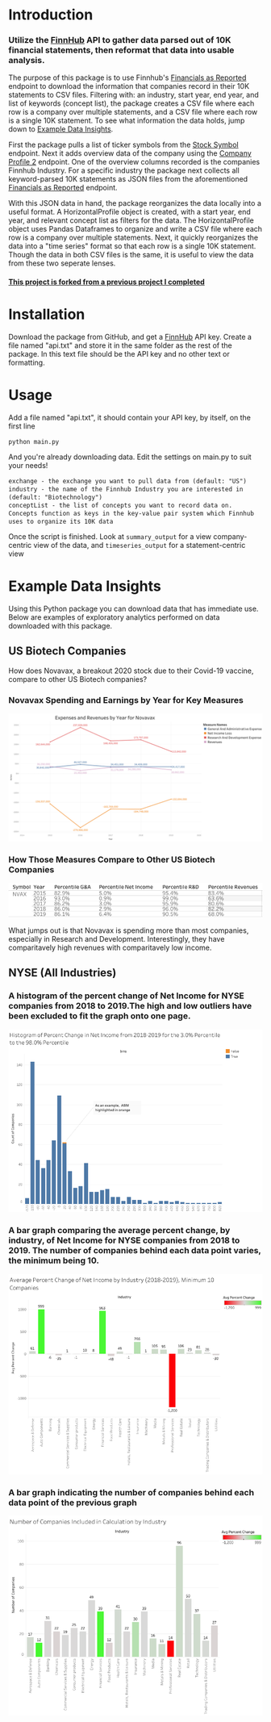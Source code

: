 # Introduction
### Utilize the [FinnHub](https://finnhub.io/) API to gather data parsed out of 10K financial statements, then reformat that data into usable analysis. 
The purpose of this package is to use Finnhub's [Financials as Reported](https://finnhub.io/docs/api#financials-reported) endpoint to download the information that companies record in their 10K statements to CSV files. Filtering with: an industry, start year, end year, and list of keywords (concept list), the package creates a CSV file where each row is a company over multiple statements, and a CSV file where each row is a single 10K statement. To see what information the data holds, jump down to [Example Data Insights](#example-data-insights).

First the package pulls a list of ticker symbols from the [Stock Symbol](https://finnhub.io/docs/api#stock-symbols) endpoint. Next it adds overview data of the company using the [Company Profile 2](https://finnhub.io/docs/api#company-profile2) endpoint. One of the overview columns recorded is the companies Finnhub Industry. For a specific industry the package next collects all keyword-parsed 10K statements as JSON files from the aforementioned [Financials as Reported](https://finnhub.io/docs/api#financials-reported) endpoint.

With this JSON data in hand, the package reorganizes the data locally into a useful format. A HorizontalProfile object is created, with a start year, end year, and relevant concept list as filters for the data. The HorizontalProfile object uses Pandas Dataframes to organize and write a CSV file where each row is a company over multiple statements. Next, it quickly reorganizes the data into a "time series" format so that each row is a single 10K statement. Though the data in both CSV files is the same, it is useful to view the data from these two seperate lenses.

#### [This project is forked from a previous project I completed](https://github.com/award96/10K_financial_analysis)

# Installation
Download the package from GitHub, and get a [FinnHub](https://finnhub.io/) API key. Create a file named "api.txt" and store it in the same folder as the rest of the package. In this text file should be the API key and no other text or formatting.

# Usage

Add a file named "api.txt", it should contain your API key, by itself, on the first line
```
python main.py
```
And you're already downloading data. Edit the settings on main.py to suit your needs!
```
exchange - the exchange you want to pull data from (default: "US")
industry - the name of the Finnhub Industry you are interested in (default: "Biotechnology")
conceptList - the list of concepts you want to record data on. Concepts function as keys in the key-value pair system which Finnhub uses to organize its 10K data
```
Once the script is finished. Look at ```summary_output``` for a view company-centric view of the data, and ```timeseries_output``` for a statement-centric view

# Example Data Insights

Using this Python package you can download data that has immediate use. Below are examples of exploratory analytics performed on data downloaded with this package.
## US Biotech Companies

How does Novavax, a breakout 2020 stock due to their Covid-19 vaccine, compare to other US Biotech companies?

### Novavax Spending and Earnings by Year for Key Measures
![Yearly changes in spending for General and Administrative Expense, Research and Development. Alongside changes in Revenues and Net Income](./example_graphs/exp_earn.png)
### How Those Measures Compare to Other US Biotech Companies
![The percentile for those measures as compared to other US biotech companies with non-null data in the Finnhub database](./example_graphs/percentiles.png)

What jumps out is that Novavax is spending more than most companies, especially in Research and Development. Interestingly, they have comparitavely high revenues with comparitavely low income.
## NYSE (All Industries)
### A histogram of the percent change of Net Income for NYSE companies from 2018 to 2019.The high and low outliers have been excluded to fit the graph onto one page.
![A histogram of the percent change of Net Income for NYSE companies over 2018-2019. Not every NYSE company was available through FinnHub. The high and low outliers have been excluded to fit the graph onto one page.](./example_graphs/histo_2018-2019.png)

### A bar graph comparing the average percent change, by industry, of Net Income for NYSE companies from 2018 to 2019. The number of companies behind each data point varies, the minimum being 10.
![A bar graph comparing the percent change of Net Income for NYSE companies across industry for 2018-2019. Not every NYSE company was available through FinnHub. The number of companies behind each data point varies, the minimum being 10.](./example_graphs/perc_change_by_industry.png)

### A bar graph indicating the number of companies behind each data point of the previous graph
![A bar graph indicating the number of companies behind each data point of the previous graph](./example_graphs/count_by_industry.png)